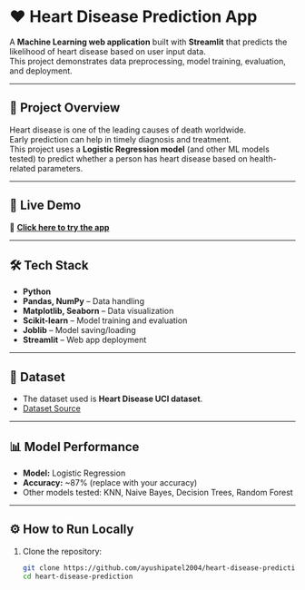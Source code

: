# ❤️ Heart Disease Prediction App

A **Machine Learning web application** built with **Streamlit** that predicts the likelihood of heart disease based on user input data.  
This project demonstrates data preprocessing, model training, evaluation, and deployment.

---

## 📌 Project Overview
Heart disease is one of the leading causes of death worldwide.  
Early prediction can help in timely diagnosis and treatment.  
This project uses a **Logistic Regression model** (and other ML models tested) to predict whether a person has heart disease based on health-related parameters.

---

## 🚀 Live Demo
🔗 **[Click here to try the app](https://heart-disease-prediction-obo2xx9t9epzcx7nrnpyx2.streamlit.app/)**

---

## 🛠 Tech Stack
- **Python**
- **Pandas, NumPy** – Data handling
- **Matplotlib, Seaborn** – Data visualization
- **Scikit-learn** – Model training and evaluation
- **Joblib** – Model saving/loading
- **Streamlit** – Web app deployment

---

## 📂 Dataset
- The dataset used is **Heart Disease UCI dataset**.
- [Dataset Source](https://www.kaggle.com/datasets/johnsmith88/heart-disease-dataset)

---

## 📊 Model Performance
- **Model:** Logistic Regression
- **Accuracy:** ~87% (replace with your accuracy)
- Other models tested: KNN, Naive Bayes, Decision Trees, Random Forest

---

## ⚙ How to Run Locally
1. Clone the repository:
   ```bash
   git clone https://github.com/ayushipatel2004/heart-disease-prediction.git
   cd heart-disease-prediction
